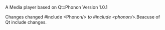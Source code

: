 A Media player based on Qt::Phonon
Version 1.0.1

Changes
changed #include <Phonon/*> to #include <phonon/*>.Beacuse of Qt include changes.
